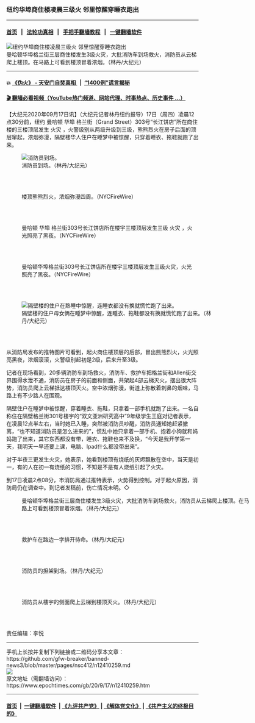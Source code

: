 ### 纽约华埠商住楼凌晨三级火   邻里惊醒穿睡衣跑出
------------------------

#### [首页](https://github.com/gfw-breaker/banned-news3/blob/master/README.md) &nbsp;&nbsp;|&nbsp;&nbsp; [法轮功真相](https://github.com/begood0513/basic/blob/master/README.md)  &nbsp;&nbsp;|&nbsp;&nbsp; [手把手翻墙教程](https://github.com/gfw-breaker/guides/wiki)  &nbsp;&nbsp;|&nbsp;&nbsp; [一键翻墙软件](https://github.com/gfw-breaker/nogfw/blob/master/README.md)  



<div><img alt="纽约华埠商住楼凌晨三级火   邻里惊醒穿睡衣跑出" class="attachment-djy_600_400 size-djy_600_400 wp-post-image" src="https://i.epochtimes.com/assets/uploads/2020/09/d53515d07d5d30faa481bfa5d0521d2b.jpg"/>
<div class="caption">
 曼哈顿华埠格兰街三层商住楼发生3级火灾，大批消防车到场救火，消防员从云梯爬上楼顶。在马路上可看到楼顶冒着浓烟。（林丹/大纪元）
</div></div><hr/>

#### 💥 [《伪火》 - 天安门自焚真相 ](http://158.247.195.190:10000/videos/blog/weihuo.html)&nbsp; |&nbsp; [“1400例”谎言揭秘  ](http://158.247.195.190:10000/videos/blog/jiexi1400.html)

#### [ 🎬  翻墙必看视频（YouTube热门频道、网站代理、时事热点、历史事件 ...）](https://github.com/gfw-breaker/links/blob/master/banned.md)

<div><p>
 【大纪元2020年09月17日讯】（大纪元记者林丹纽约报导）17日（周四）凌晨12点30分前，纽约
 <ok href="https://www.epochtimes.com/gb/tag/%E6%9B%BC%E5%93%88%E9%A1%BF.html">
  曼哈顿
 </ok>
 <ok href="https://www.epochtimes.com/gb/tag/%E5%8D%8E%E5%9F%A0.html">
  华埠
 </ok>
 格兰街（Grand Street）303号“长江饼店”所在商住楼的三楼顶层发生
 <ok href="https://www.epochtimes.com/gb/tag/%E7%81%AB%E7%81%BE.html">
  火灾
 </ok>
 ，火警级别从两级升级到三级，熊熊烈火在房子后面的顶层窜起，浓烟弥漫，隔壁楼华人住户在睡梦中被惊醒，只穿着睡衣、拖鞋就跑了出来。
</p>
<figure class="wp-caption aligncenter" id="12410270" style="width: 500px">
 <img alt="消防员到场。" src="https://i.epochtimes.com/assets/uploads/2020/09/9d89f7eb13d107f7ceefb1da5595bbc1-450x338.jpg"/>
 <br/><figcaption class="wp-caption-text">
  消防员到场。（林丹/大纪元）
 </figcaption><br/>
</figure><br/>
<figure class="wp-caption aligncenter" id="attachment_12410264" style="width: 450px">
 <ok href="https://i.epochtimes.com/assets/uploads/2020/09/335d6f4f7e3706867120b8327475a759.jpg">
  <img alt="" class="wp-image-12410264 size-medium" src="https://i.epochtimes.com/assets/uploads/2020/09/335d6f4f7e3706867120b8327475a759-450x623.jpg"/>
 </ok>
 <br/><figcaption class="wp-caption-text">
  楼顶熊熊烈火，浓烟弥漫四周。（NYCFireWire）
 </figcaption><br/>
</figure><br/>
<figure class="wp-caption aligncenter" id="attachment_12410265" style="width: 450px">
 <ok href="https://i.epochtimes.com/assets/uploads/2020/09/3e308d42e7130376ed889edb2eea72b8.jpg">
  <img alt="" class="wp-image-12410265 size-medium" src="https://i.epochtimes.com/assets/uploads/2020/09/3e308d42e7130376ed889edb2eea72b8-450x519.jpg"/>
 </ok>
 <br/><figcaption class="wp-caption-text">
  <ok href="https://www.epochtimes.com/gb/tag/%E6%9B%BC%E5%93%88%E9%A1%BF.html">
   曼哈顿
  </ok>
  <ok href="https://www.epochtimes.com/gb/tag/%E5%8D%8E%E5%9F%A0.html">
   华埠
  </ok>
  格兰街303号长江饼店所在楼宇三楼顶层发生三级
  <ok href="https://www.epochtimes.com/gb/tag/%E7%81%AB%E7%81%BE.html">
   火灾
  </ok>
  ，火光照亮了黑夜。（NYCFireWire）
 </figcaption><br/>
</figure><br/>
<figure class="wp-caption aligncenter" id="attachment_12410266" style="width: 450px">
 <ok href="https://i.epochtimes.com/assets/uploads/2020/09/6bfdb22f450ab87ffb74acc46ea2ee66.jpg">
  <img alt="" class="wp-image-12410266 size-medium" src="https://i.epochtimes.com/assets/uploads/2020/09/6bfdb22f450ab87ffb74acc46ea2ee66-450x542.jpg"/>
 </ok>
 <br/><figcaption class="wp-caption-text">
  曼哈顿华埠格兰街303号长江饼店所在楼宇三楼顶层发生三级火灾，火光照亮了黑夜。（NYCFireWire）
 </figcaption><br/>
</figure><br/>
<figure class="wp-caption aligncenter" id="12410263" style="width: 500px">
 <img alt="隔壁楼的住户在熟睡中惊醒，连睡衣都没有换就慌忙跑了出来。" src="https://i.epochtimes.com/assets/uploads/2020/09/d67d51144c5e7abeb64dcf3c62b10238-450x338.jpg"/>
 <br/><figcaption class="wp-caption-text">
  隔壁楼的住户母女俩在睡梦中惊醒，连睡衣、拖鞋都没有换就慌忙跑了出来。（林丹/大纪元）
 </figcaption><br/>
</figure><br/>
<p>
</p>
<p>
 从消防局发布的推特图片可看到，起火商住楼顶层的后部，冒出熊熊烈火，火光照亮黑夜，浓烟滚滚，火警级别起初是2级，后来升至3级。
</p>
<p>
 记者在现场看到，20多辆消防车到场救火，消防车、救护车把格兰街和Allen街交界围得水泄不通，消防员在房子的前面和侧面，共架起4部云梯灭火，摆出很大阵势，消防员爬上云梯抵达楼顶灭火。空中浓烟弥漫，街道上弥散着刺鼻的烟味，马路上有不少路人在围观。
</p>
<p>
 隔壁住户在睡梦中被惊醒，穿着睡衣、拖鞋，只拿着一部手机就跑了出来。一名自称住在隔壁格兰街301号楼宇的“双文亚洲研究高中”9年级学生王庭对记者表示，在凌晨12点半左右，当时她已入睡，突然被消防员吵醒，消防员通知她赶紧撤离，“也不知道消防员是怎么进来的”，慌乱中她只拿着一部手机、抱着小狗就和妈妈跑了出来，其它东西都没有带，睡衣、拖鞋也来不及换，“今天是我开学第一天，我明天一早还要上课，电脑、Ipad什么都没带出来”。
</p>
<p>
 对于半夜三更发生火灾，她表示，她看到楼顶有烧纸的灰烬飘散在空中，当天是初一，有的人在初一有烧纸的习惯，不知是不是有人烧纸引起了火灾。
</p>
<p>
 到17日凌晨2点08分，市消防局通过推特表示，火势得到控制。对于起火原因，消防局仍在调查中。到记者发稿前，伤亡情况未明。◇
</p>
<figure class="wp-caption aligncenter" id="attachment_12410261" style="width: 600px">
 <ok href="https://i.epochtimes.com/assets/uploads/2020/09/d91b299776d83f57f06902b240e3d8bd.jpg">
  <img alt="" class="size-large wp-image-12410261" src="https://i.epochtimes.com/assets/uploads/2020/09/d91b299776d83f57f06902b240e3d8bd-600x450.jpg"/>
 </ok>
 <br/><figcaption class="wp-caption-text">
  曼哈顿华埠格兰街三层商住楼发生3级火灾，大批消防车到场救火，消防员从云梯爬上楼顶。在马路上可看到楼顶冒着浓烟。（林丹/大纪元）
 </figcaption><br/>
</figure><br/>
<figure class="wp-caption aligncenter" id="attachment_12410267" style="width: 600px">
 <ok href="https://i.epochtimes.com/assets/uploads/2020/09/e2fd17c397ff5a514532420cccca633c.jpg">
  <img alt="" class="size-large wp-image-12410267" src="https://i.epochtimes.com/assets/uploads/2020/09/e2fd17c397ff5a514532420cccca633c-600x450.jpg"/>
 </ok>
 <br/><figcaption class="wp-caption-text">
  救护车在路边一字排开待命。（林丹/大纪元）
 </figcaption><br/>
</figure><br/>
<figure class="wp-caption aligncenter" id="attachment_12410268" style="width: 600px">
 <ok href="https://i.epochtimes.com/assets/uploads/2020/09/ace67f37221f9760387e4cdfa9255285.jpg">
  <img alt="" class="size-large wp-image-12410268" src="https://i.epochtimes.com/assets/uploads/2020/09/ace67f37221f9760387e4cdfa9255285-600x342.jpg"/>
 </ok>
 <br/><figcaption class="wp-caption-text">
  消防员的担架到场。（林丹/大纪元）
 </figcaption><br/>
</figure><br/>
<figure class="wp-caption aligncenter" id="attachment_12410269" style="width: 600px">
 <ok href="https://i.epochtimes.com/assets/uploads/2020/09/710702fc95635f358a03e208d11865be.jpg">
  <img alt="" class="size-large wp-image-12410269" src="https://i.epochtimes.com/assets/uploads/2020/09/710702fc95635f358a03e208d11865be-600x450.jpg"/>
 </ok>
 <br/><figcaption class="wp-caption-text">
  消防员从楼宇的侧面爬上云梯到楼顶灭火。（林丹/大纪元）
 </figcaption><br/>
</figure><br/>
<p>
</p>
<p>
 责任编辑：李悦
</p>
<p>
</p>
</div>
<hr/>
手机上长按并复制下列链接或二维码分享本文章：<br/>
https://github.com/gfw-breaker/banned-news3/blob/master/pages/nsc412/n12410259.md <br/>
<a href='https://github.com/gfw-breaker/banned-news3/blob/master/pages/nsc412/n12410259.md'><img src='https://github.com/gfw-breaker/banned-news3/blob/master/pages/nsc412/n12410259.md.png'/></a> <br/>
原文地址（需翻墙访问）：https://www.epochtimes.com/gb/20/9/17/n12410259.htm


------------------------
#### [首页](https://github.com/gfw-breaker/banned-news3/blob/master/README.md) &nbsp;|&nbsp; [一键翻墙软件](https://github.com/gfw-breaker/nogfw/blob/master/README.md) &nbsp;| [《九评共产党》](https://github.com/gfw-breaker/9ping.md/blob/master/README.md#九评之一评共产党是什么) | [《解体党文化》](https://github.com/gfw-breaker/jtdwh.md/blob/master/README.md) | [《共产主义的终极目的》](https://github.com/gfw-breaker/gczydzjmd.md/blob/master/README.md)


<img src='http://gfw-breaker.win/banned-news3/pages/nsc412/n12410259.md' width='0px' height='0px'/>